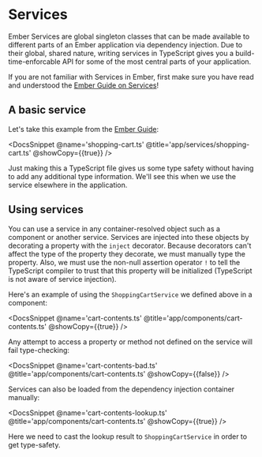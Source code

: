 # Services

Ember Services are global singleton classes that can be made available to different parts of an Ember application via dependency injection. Due to their global, shared nature, writing services in TypeScript gives you a build-time-enforcable API for some of the most central parts of your application.

<aside>

If you are not familiar with Services in Ember, first make sure you have read and understood the [Ember Guide on Services][guide]!

</aside>

[guide]: https://guides.emberjs.com/release/services/

## A basic service

Let's take this example from the [Ember Guide][guide]:

<DocsSnippet @name='shopping-cart.ts' @title='app/services/shopping-cart.ts' @showCopy={{true}} />

Just making this a TypeScript file gives us some type safety without having to add any additional type information. We'll see this when we use the service elsewhere in the application.

## Using services

You can use a service in any container-resolved object such as a component or another service. Services are injected into these objects by decorating a property with the `inject` decorator. Because decorators can't affect the type of the property they decorate, we must manually type the property. Also, we must use the non-null assertion operator `!` to tell the TypeScript compiler to trust that this property will be initialized (TypeScript is not aware of service injection).

Here's an example of using the `ShoppingCartService` we defined above in a component:

<DocsSnippet @name='cart-contents.ts' @title='app/components/cart-contents.ts' @showCopy={{true}} />

Any attempt to access a property or method not defined on the service will fail type-checking:

<DocsSnippet @name='cart-contents-bad.ts' @title='app/components/cart-contents.ts' @showCopy={{false}} />

Services can also be loaded from the dependency injection container manually:

<DocsSnippet @name='cart-contents-lookup.ts' @title='app/components/cart-contents.ts' @showCopy={{true}} />

Here we need to cast the lookup result to `ShoppingCartService` in order to get type-safety.
